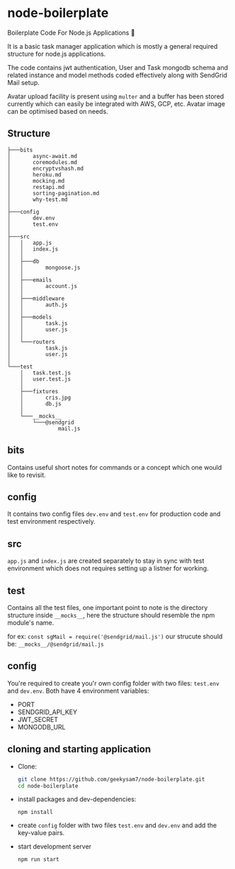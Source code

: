 # node-boilerplate

Boilerplate Code For Node.js Applications :rocket:

It is a basic task manager application which is mostly a general required structure for node.js applications.

The code contains jwt authentication, User and Task mongodb schema and related instance and model methods coded effectively along
with SendGrid Mail setup.

Avatar upload facility is present using `multer` and a buffer has been stored currently which can easily
be integrated with AWS, GCP, etc. Avatar image can be optimised based on needs.

## Structure

```
├───bits
│       async-await.md
│       coremodules.md
│       encryptvshash.md
│       heroku.md
│       mocking.md
│       restapi.md
│       sorting-pagination.md
│       why-test.md
│
├───config
│       dev.env
│       test.env
│
├───src
│   │   app.js
│   │   index.js
│   │
│   ├───db
│   │       mongoose.js
│   │
│   ├───emails
│   │       account.js
│   │
│   ├───middleware
│   │       auth.js
│   │
│   ├───models
│   │       task.js
│   │       user.js
│   │
│   └───routers
│           task.js
│           user.js
│
└───test
    │   task.test.js
    │   user.test.js
    │
    ├───fixtures
    │       cris.jpg
    │       db.js
    │
    └───__mocks__
        └───@sendgrid
                mail.js
```

## bits
Contains useful short notes for commands or a concept which one would like to revisit.

## config
It contains two config files `dev.env` and `test.env` for production code and test environment respectively.

## src
`app.js` and `index.js` are created separately to stay in sync with test environment which does not requires setting up a listner for working.

## test
Contains all the test files, one important point to note is the directory structure inside `__mocks__`, here the structure should resemble
the npm module's name.

for ex: `const sgMail = require('@sendgrid/mail.js')` our strucute should be: `__mocks__/@sendgrid/mail.js`

## config
You're required to create you'r own config folder with two files: `test.env` and `dev.env`. Both have 4 environment variables:
- PORT
- SENDGRID_API_KEY
- JWT_SECRET
- MONGODB_URL

## cloning and starting application

- Clone: 

  ```bash
  git clone https://github.com/geekysam7/node-boilerplate.git
  cd node-boilerplate
  ```
- install packages and dev-dependencies: 

  ```
  npm install
  ```
- create `config` folder with two files `test.env` and `dev.env` and add the key-value pairs.
- start development server
  
  ```
  npm run start
  ```
  

